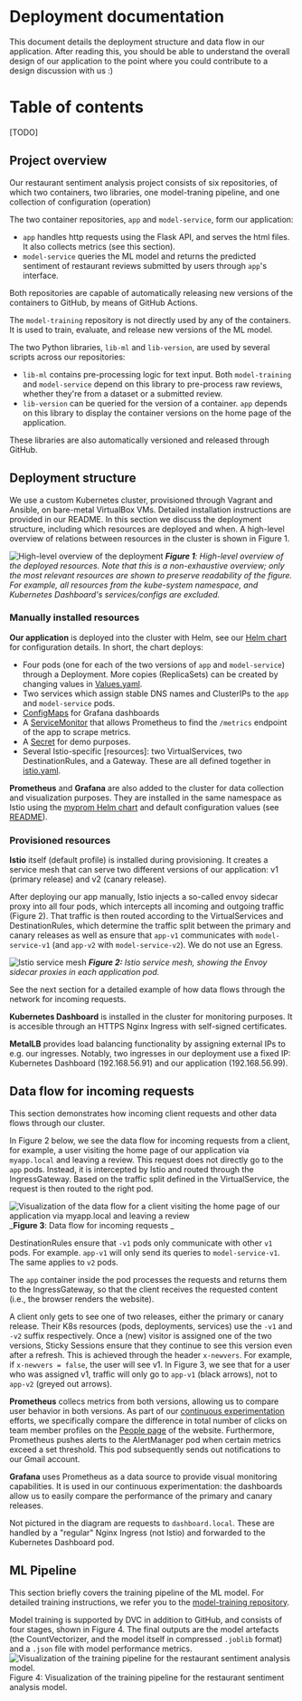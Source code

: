 # Deployment documentation

This document details the deployment structure and data flow in our application. After reading this, you should be able to understand the overall design of our application to the point where you could contribute to a design discussion with us :)

# Table of contents
[TODO]

## Project overview
Our restaurant sentiment analysis project consists of six repositories, of which two containers, two libraries, one model-traning pipeline, and one collection of configuration (operation)

The two container repositories, `app` and `model-service`, form our application:
- `app` handles http requests using the Flask API, and serves the html files. It also collects metrics (see this section).
- `model-service` queries the ML model and returns the predicted sentiment of restaurant reviews submitted by users through `app`'s interface.

Both repositories are capable of automatically releasing new versions of the containers to GitHub, by means of GitHub Actions.

The `model-training` repository is not directly used by any of the containers. It is used to train, evaluate, and release new versions of the ML model.

The two Python libraries, `lib-ml` and `lib-version`, are used by several scripts across our repositories:
- `lib-ml` contains pre-processing logic for text input. Both `model-training` and `model-service` depend on this library to pre-process raw reviews, whether they're from a dataset or a submitted review.
- `lib-version` can be queried for the version of a container. `app` depends on this library to display the container versions on the home page of the application.

These libraries are also automatically versioned and released through GitHub.

## Deployment structure
We use a custom Kubernetes cluster, provisioned through Vagrant and Ansible, on bare-metal VirtualBox VMs. Detailed installation instructions are provided in our README. In this section we discuss the deployment structure, including which resources are deployed and when. A high-level overview of relations between resources in the cluster is shown in Figure 1.


![High-level overview of the deployment](imgs/kubernetes_chaos.drawio.png)
_**Figure 1**: High-level overview of the deployed resources. Note that this is a non-exhaustive overview; only the most relevant resources are shown to preserve readability of the figure. For example, all resources from the kube-system namespace, and Kubernetes Dashboard's services/configs are excluded._

### Manually installed resources

**Our application** is deployed into the cluster with Helm, see our [Helm chart](https://github.com/remla25-team12/operation/tree/main/helm/myapp) for configuration details. In short, the chart deploys:
- Four pods (one for each of the two versions of `app` and `model-service`) through a Deployment. More copies (ReplicaSets) can be created by changing values in [Values.yaml]().
- Two services which assign stable DNS names and ClusterIPs to the `app` and `model-service` pods. 
- [ConfigMaps]() for Grafana dashboards
- A [ServiceMonitor]() that allows Prometheus to find the `/metrics` endpoint of the app to scrape metrics.
- A [Secret]() for demo purposes.
- Several Istio-specific [resources]: two VirtualServices, two DestinationRules, and a Gateway. These are all defined together in [istio.yaml](https://github.com/remla25-team12/operation/blob/main/helm/myapp/templates/istio.yaml).

**Prometheus** and **Grafana** are also added to the cluster for data collection and visualization purposes. They are installed  in the same namespace as Istio using the [myprom Helm chart]() and default configuration values (see [README]()).

### Provisioned resources
**Istio** itself (default profile) is installed during provisioning. It creates a service mesh that can serve two different versions of our application: v1 (primary release) and v2 (canary release).

After deploying our app manually, Istio injects a so-called envoy sidecar proxy into all four pods, which intercepts all incoming and outgoing traffic (Figure 2). That traffic is then routed according to the VirtualServices and DestinationRules, which determine the traffic split between the primary and canary releases as well as ensure that `app-v1` communicates with `model-service-v1` (and `app-v2` with `model-service-v2`). We do not use an Egress.

![Istio service mesh](imgs/istio_service_mesh.drawio.png)
_**Figure 2:** Istio service mesh, showing the Envoy sidecar proxies in each application pod._

See the next section for a detailed example of how data flows through the network for incoming requests.

**Kubernetes Dashboard** is installed in the cluster for monitoring purposes. It is accesible through an HTTPS Nginx Ingress with self-signed certificates.

**MetalLB** provides load balancing functionality by assigning external IPs to e.g. our ingresses. Notably, two ingresses in our deployment use a fixed IP: Kubernetes Dashboard (192.168.56.91) and our application (192.168.56.99).


## Data flow for incoming requests
This section demonstrates how incoming client requests and other data flows through our cluster. 

In Figure 2 below, we see the data flow for incoming requests from a client, for example, a user visiting the home page of our application via `myapp.local` and leaving a review. This request does not directly go to the `app` pods. Instead, it is intercepted by Istio and routed through the IngressGateway. Based on the traffic split defined in the VirtualService, the request is then routed to the right pod. 

![Visualization of the data flow for a client visiting the home page of our application via myapp.local and leaving a review](imgs/data_flow.drawio.png)
_**Figure 3**: Data flow for incoming requests _


DestinationRules ensure that `-v1` pods only communicate with other `v1` pods. For example. `app-v1` will only send its queries to `model-service-v1`. The same applies to `v2` pods. 

The `app` container inside the pod processes the requests and returns them to the IngressGateway, so that the client receives the requested content (i.e., the browser renders the website).

A client only gets to see one of two releases, either the primary or canary release. Their K8s resources (pods, deployments, services) use the `-v1` and `-v2` suffix respectively. Once a (new) visitor is assigned one of the two versions, Sticky Sessions ensure that they continue to see this version even after a refresh. This is achieved through the header `x-newvers`. For example, if `x-newvers = false`, the user will see v1. In Figure 3, we see that for a user who was assigned v1, traffic will only go to `app-v1` (black arrows), not to `app-v2` (greyed out arrows).

**Prometheus** collecs metrics from both versions, allowing us to compare user behavior in both versions. As part of our [continuous experimentation]() efforts, we specifically compare the difference in total number of clicks on team member profiles on the [People page](myapp.local/people) of the website. Furthermore, Prometheus pushes alerts to the AlertManager pod when certain metrics exceed a set threshold. This pod subsequently sends out notifications to our Gmail account.

**Grafana** uses Prometheus as a data source to provide visual monitoring capabilities. It is used in our continuous experimentation: the dashboards allow us to easily compare the performance of the primary and canary releases. 

Not pictured in the diagram are requests to `dashboard.local`. These are handled by a "regular" Nginx Ingress (not Istio) and forwarded to the Kubernetes Dashboard pod.


## ML Pipeline
This section briefly covers the training pipeline of the ML model. For detailed training instructions, we refer you to the [model-training repository]().

Model training is supported by DVC in addition to GitHub, and consists of four stages, shown in Figure 4. The final outputs are the model artefacts (the CountVectorizer, and the model itself in compressed `.joblib` format) and a `.json` file with model performance metrics. 
![Visualization of the training pipeline for the restaurant sentiment analysis model.](imgs/ML_pipeline.drawio.png)\
Figure 4: Visualization of the training pipeline for the restaurant sentiment analysis model.

